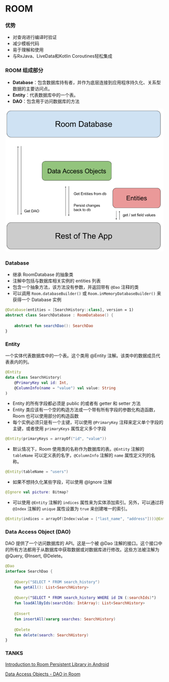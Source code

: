 # ROOM

### 优势

* 对查询进行编译时验证
* 减少模板代码
* 易于理解和使用
* 与RxJava、LiveData和Kotlin Coroutines轻松集成

### ROOM 组成部分

* **Database**：包含数据库持有者，并作为底层连接到应用程序持久化、关系型数据的主要访问点。
* **Entity**：代表数据库中的一个表。
* **DAO**：包含用于访问数据库的方法

![](./pics/introduction-to-room-persistent-library-in-android-room-example-bc24ddc3c7ce7ce4.png)

### Database

* 继承 RoomDatabase 的抽象类
* 注解中包括与数据库相关实例的 entities 列表
* 包含一个抽象方法，该方法没有参数，并返回带有 `@Dao` 注释的类
* 可以调用 `Room.databaseBuilder()` 或 `Room.inMemoryDatabaseBuilder()` 来获得一个 Database 实例

```kotlin
@Database(entities = [SearchHistory::class], version = 1)
abstract class SearchDatabase : RoomDatabase() {

    abstract fun searchDao(): SearchDao
}
```

### Entity

一个实体代表数据库中的一个表。这个类用 @Entity 注解。该类中的数据成员代表表内的列。

```kotlin
@Entity
data class SearchHistory(
    @PrimaryKey val id: Int,
    @ColumnInfo(name = "value") val value: String
)
```

* Entity 的所有字段都必须是 public 的或者有 getter 和 setter 方法
* Entity 类应该有一个空的构造方法或一个带有所有字段的参数化构造函数，Room 也可以使用部分的构造函数
* 每个实例必须只是有一个主键，可以使用 `@PrimaryKey` 注释来定义单个字段的主键，或者使用 `primaryKeys` 属性定义多个字段

```kotlin
@Entity(primaryKeys = arrayOf("id", "value"))
```

* 默认情况下，Room 使用类的名称作为数据库的表。`@Entity` 注解的 `tableName` 可以定义表的名字，`@ColumnInfo` 注解的 `name` 属性定义列的名称。

```kotlin
@Entity(tableName = "users")
```

* 如果不想持久化某些字段，可以使用 @Ignore 注解

```kotlin
@Ignore val picture: Bitmap?
```

* 可以使用 `@Entity` 注解的 `indices` 属性来为实体添加索引。另外，可以通过将`@Index` 注解的 `unique` 属性设置为 `true` 来创建唯一的索引。

```kotlin
@Entity(indices = arrayOf(Index(value = ["last_name", "address"])))@Entity(indices = arrayOf(Index(value = ["first_name", "last_name"], unique = true)))
```

### Data Access Object (DAO)

DAO 提供了一个访问数据库的 API。这是一个被 @Dao 注解的接口。这个接口中的所有方法都用于从数据库中获取数据或对数据库进行修改。这些方法被注解为 @Query,  @Insert, @Delete。

```kotlin
@Dao
interface SearchDao {

    @Query("SELECT * FROM search_history")
    fun getAll(): List<SearchHistory>

    @Query("SELECT * FROM search_history WHERE id IN (:searchIds)")
    fun loadAllByIds(searchIds: IntArray): List<SearchHistory>

    @Insert
    fun insertAll(vararg searches: SearchHistory)

    @Delete
    fun delete(search: SearchHistory)
}
```



### TANKS

[Introduction to Room Persistent Library in Android](https://blog.mindorks.com/introduction-to-room-persistent-library-in-android)

[Data Access Objects - DAO in Room](https://blog.mindorks.com/data-access-objects-dao-in-room)









